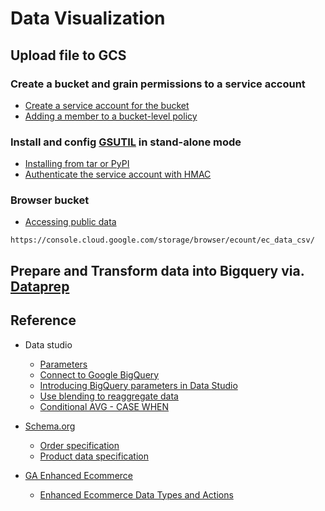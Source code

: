 # Data Visualization

## Upload file to GCS
### Create a bucket and grain permissions to a service account
* [Create a service account for the bucket](https://cloud.google.com/iam/docs/creating-managing-service-accounts#creating)
* [Adding a member to a bucket-level policy](https://cloud.google.com/storage/docs/access-control/using-iam-permissions#bucket-add)

### Install and config [GSUTIL](https://cloud.google.com/storage/docs/gsutil) in stand-alone mode
* [Installing from tar or PyPI](https://cloud.google.com/storage/docs/gsutil_install#alt-install)
* [Authenticate the service account with HMAC](https://cloud.google.com/storage/docs/gsutil_install#hmac)

### Browser bucket
* [Accessing public data](https://cloud.google.com/storage/docs/access-public-data)
```
https://console.cloud.google.com/storage/browser/ecount/ec_data_csv/
```

## Prepare and Transform data into Bigquery via. [Dataprep](https://cloud.google.com/dataprep)



## Reference
* Data studio
  * [Parameters](https://support.google.com/datastudio/answer/9002005?hl=en)
  * [Connect to Google BigQuery](https://support.google.com/datastudio/answer/6370296?hl=en)
  * [Introducing BigQuery parameters in Data Studio](https://blog.google/products/marketingplatform/analytics/introducing-bigquery-parameters-data-studio/)  
  * [Use blending to reaggregate data](https://support.google.com/datastudio/answer/9429470?hl=en&ref_topic=9061419)
  * [Conditional AVG - CASE WHEN](https://support.google.com/datastudio/answer/7583518?hl=en)
  
* [Schema.org](https://schema.org/)
  * [Order  specification](https://support.google.com/merchants/answer/9130936)
  * [Product data specification](https://support.google.com/merchants/answer/7052112?hl=en)
* [GA Enhanced Ecommerce](https://developers.google.com/analytics/devguides/collection/analyticsjs/enhanced-ecommerce)
  * [Enhanced Ecommerce Data Types and Actions](https://developers.google.com/analytics/devguides/collection/analyticsjs/enhanced-ecommerce#ecommerce-data)

